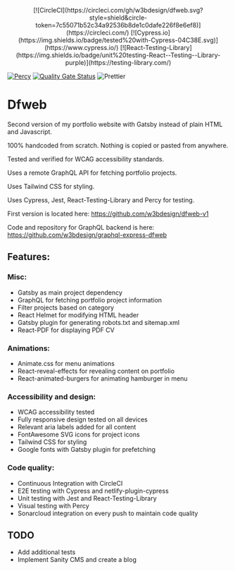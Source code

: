 <p align="center">
[![CircleCI](https://circleci.com/gh/w3bdesign/dfweb.svg?style=shield&circle-token=7c55071b52c34a92536b8de1c0dafe226f8e6ef8)](https://circleci.com/)
[![Cypress.io](https://img.shields.io/badge/tested%20with-Cypress-04C38E.svg)](https://www.cypress.io/)
[![React-Testing-Library](https://img.shields.io/badge/unit%20testing-React--Testing--Library-purple)](https://testing-library.com/)


[![Percy](https://percy.io/static/images/percy-badge.svg)](https://percy.io/45702547/Dfweb)
[![Quality Gate Status](https://sonarcloud.io/api/project_badges/measure?project=w3bdesign_dfweb&metric=alert_status)](https://sonarcloud.io/dashboard?id=w3bdesign_dfweb)
![Prettier](https://img.shields.io/badge/code_style-prettier-ff69b4.svg)
</p>


# Dfweb

Second version of my portfolio website with Gatsby instead of plain HTML and Javascript.

100% handcoded from scratch. Nothing is copied or pasted from anywhere.

Tested and verified for WCAG accessibility standards.

Uses a remote GraphQL API for fetching portfolio projects.

Uses Tailwind CSS for styling.

Uses Cypress, Jest, React-Testing-Library and Percy for testing.

First version is located here: https://github.com/w3bdesign/dfweb-v1

Code and repository for GraphQL backend is here: https://github.com/w3bdesign/graphql-express-dfweb

## Features:

### Misc:

- Gatsby as main project dependency
- GraphQL for fetching portfolio project information
- Filter projects based on category
- React Helmet for modifying HTML header
- Gatsby plugin for generating robots.txt and sitemap.xml
- React-PDF for displaying PDF CV

### Animations:

- Animate.css for menu animations
- React-reveal-effects for revealing content on portfolio
- React-animated-burgers for animating hamburger in menu

### Accessibility and design:

- WCAG accessibility tested
- Fully responsive design tested on all devices
- Relevant aria labels added for all content
- FontAwesome SVG icons for project icons
- Tailwind CSS for styling
- Google fonts with Gatsby plugin for prefetching

### Code quality:

- Continuous Integration with CircleCI
- E2E testing with Cypress and netlify-plugin-cypress
- Unit testing with Jest and React-Testing-Library
- Visual testing with Percy
- Sonarcloud integration on every push to maintain code quality

## TODO

- Add additional tests
- Implement Sanity CMS and create a blog
